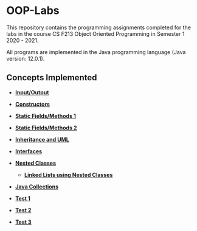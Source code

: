 # OOP-Labs
This repository contains the programming assignments completed for the labs in the course CS F213 Object Oriented Programming in Semester 1 2020 - 2021.

All programs are implemented in the Java programming language (Java version: 12.0.1).

## Concepts Implemented

- [**Input/Output**](Lab%201)

- [**Constructors**](Lab%202)

- [**Static Fields/Methods 1**](Lab%203)

- [**Static Fields/Methods 2**](Lab%204)

- [**Inheritance and UML**](Lab%205)

- [**Interfaces**](Lab%207)

- [**Nested Classes**](Lab%208)

    - [**Linked Lists using Nested Classes**](Lab%209)

- [**Java Collections**](Lab%2010)

- [**Test 1**](Test%201)

- [**Test 2**](Test%202)

- [**Test 3**](Test%203)

